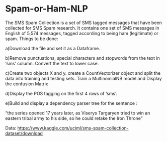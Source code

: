 # Spam-or-Ham-NLP
The SMS Spam Collection is a set of SMS tagged messages that have been collected for SMS Spam research. It contains one set of SMS messages in English of 5,574 messages, tagged according to being ham (legitimate) or spam.
Things to be  done:

a)Download the file and set it as a Dataframe. 

b)Remove punctuations, special characters and stopwords from the text in ‘sms’ column. Convert the text to lower case.

c)Create two objects X and y. create a CountVectorizer object and split the data into training and testing sets. Train a MultinomialNB model and Display the confusion Matrix 

d)Display the POS tagging on the first 4 rows of ‘sms’.

e)Build and display a dependency parser tree for the sentence :

  “the series opened 17 years later, as Viserys Targaryen tried to win an eastern tribal army to his side, so he could retake the Iron Throne” 


Data: https://www.kaggle.com/uciml/sms-spam-collection-dataset/download
